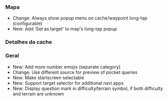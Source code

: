 ### Mapa
- Change: Always show popup menu on cache/waypoint long-tap (configurable)
- New: Add 'Set as target' to map's long-tap popup

### Detalhes da cache

### Geral
- New: Add more number emojis (separate category)
- Change: Use different source for preview of pocket queries
- New: Make startscreen selectable
- New: Support target selector for additional navi apps
- New: Display question mark in difficulty/terrain symbol, if both difficulty and terrain are unknown
